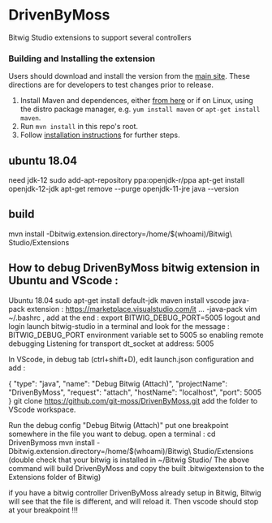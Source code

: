 # DrivenByMoss
Bitwig Studio extensions to support several controllers

### Building and Installing the extension

Users should download and install the version from the
[main site](http://www.mossgrabers.de/Software/Bitwig/Bitwig.html).
These directions are for developers to test changes prior to release.

1. Install Maven and dependences, either [from here](https://maven.apache.org/install.html)
or if on Linux, using the distro package manager, e.g. `yum install maven` or
`apt-get install maven`.
2. Run `mvn install` in this repo's root.
3. Follow [installation instructions](https://github.com/git-moss/DrivenByMoss/wiki/Installation)
for further steps.



## ubuntu 18.04
need jdk-12
sudo add-apt-repository ppa:openjdk-r/ppa
apt-get install openjdk-12-jdk
apt-get remove --purge openjdk-11-jre
java --version


## build
mvn install  -Dbitwig.extension.directory=/home/$(whoami)/Bitwig\ Studio/Extensions



## How to debug DrivenByMoss bitwig extension in Ubuntu and VScode :

Ubuntu 18.04
sudo apt-get install default-jdk maven
install vscode java-pack extension : https://marketplace.visualstudio.com/it ... -java-pack
vim  ~/.bashrc , add at the end :
export BITWIG_DEBUG_PORT=5005
logout and login 
launch bitwig-studio in a terminal and look for the message : 
BITWIG_DEBUG_PORT environment variable set to 5005 so enabling remote debugging
Listening for transport dt_socket at address: 5005

In VScode, in debug tab (ctrl+shift+D), edit launch.json configuration and add : 

{
            "type": "java",
            "name": "Debug Bitwig (Attach)",
            "projectName": "DrivenByMoss",
            "request": "attach",
            "hostName": "localhost",
            "port": 5005
}
git clone https://github.com/git-moss/DrivenByMoss.git
add the folder to VScode workspace.

Run the debug config "Debug Bitwig (Attach)"
put one breakpoint somewhere in the file you want to debug.
open a terminal :
cd DrivenBymoss
mvn install  -Dbitwig.extension.directory=/home/$(whoami)/Bitwig\ Studio/Extensions
(double check that your bitwig is installed in ~/Bitwig Studio/ The above command will build DrivenByMoss and copy the built .bitwigextension to the Extensions folder of Bitwig)

if you have a bitwig controller DrivenByMoss already setup in Bitwig, Bitwig will see that the file is different, and will reload it. Then vscode should stop at your breakpoint !!!

